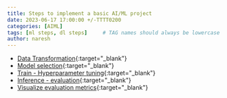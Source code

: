 ```yaml
---
title: Steps to implement a basic AI/ML project
date: 2023-06-17 17:00:00 +/-TTTT0200
categories: [AIML]
tags: [ml steps, dl steps]     # TAG names should always be lowercase
author: naresh
---
```

- [Data Transformation](https://scikit-learn.org/stable/data_transforms.html){:target="_blank"}
- [Model selection](https://scikit-learn.org/stable/model_selection.html){:target="_blank"}
- [Train - Hyperparameter tuning](https://scikit-learn.org/stable/modules/grid_search.html){:target="_blank"}
- [Inference - evaluation](https://scikit-learn.org/stable/modules/model_evaluation.html){:target="_blank"}
- [Visualize evaluation metrics](https://scikit-learn.org/stable/visualizations.html){:target="_blank"}